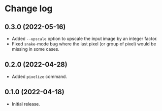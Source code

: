 # Change log

## 0.3.0 (2022-05-16)

* Added `--upscale` option to upscale the input image by an integer factor.
* Fixed `snake`-mode bug where the last pixel (or group of pixel) would be missing in some cases.

## 0.2.0 (2022-04-28)

* Added `pixelize` command.


## 0.1.0 (2022-04-18)

* Initial release.